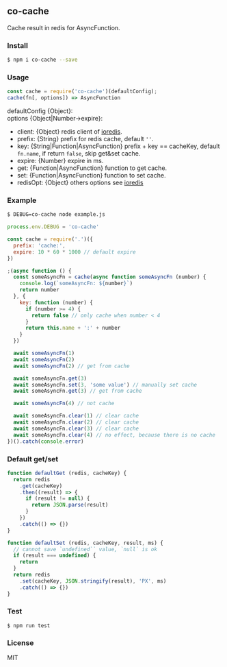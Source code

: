 ## co-cache

Cache result in redis for AsyncFunction.

### Install

```bash
$ npm i co-cache --save
```

### Usage

```js
const cache = require('co-cache')(defaultConfig);
cache(fn[, options]) => AsyncFunction
```

defaultConfig {Object}:  
options {Object|Number->expire}:

- client: {Object} redis client of [ioredis](https://github.com/luin/ioredis).
- prefix: {String} prefix for redis cache, default `''`.
- key: {String|Function|AsyncFunction} prefix + key == cacheKey, default `fn.name`, if return `false`, skip get&set cache.
- expire: {Number} expire in ms.
- get: {Function|AsyncFunction} function to get cache.
- set: {Function|AsyncFunction} function to set cache.
- redisOpt: {Object} others options see [ioredis](https://github.com/luin/ioredis/blob/master/API.md#new-redisport-host-options)

### Example

```sh
$ DEBUG=co-cache node example.js
```

```js
process.env.DEBUG = 'co-cache'

const cache = require('.')({
  prefix: 'cache:',
  expire: 10 * 60 * 1000 // default expire
})

;(async function () {
  const someAsyncFn = cache(async function someAsyncFn (number) {
    console.log(`someAsyncFn: ${number}`)
    return number
  }, {
    key: function (number) {
      if (number >= 4) {
        return false // only cache when number < 4
      }
      return this.name + ':' + number
    }
  })

  await someAsyncFn(1)
  await someAsyncFn(2)
  await someAsyncFn(2) // get from cache

  await someAsyncFn.get(3)
  await someAsyncFn.set(3, 'some value') // manually set cache
  await someAsyncFn.get(3) // get from cache

  await someAsyncFn(4) // not cache

  await someAsyncFn.clear(1) // clear cache
  await someAsyncFn.clear(2) // clear cache
  await someAsyncFn.clear(3) // clear cache
  await someAsyncFn.clear(4) // no effect, because there is no cache
})().catch(console.error)
```

### Default get/set

```js
function defaultGet (redis, cacheKey) {
  return redis
    .get(cacheKey)
    .then((result) => {
      if (result != null) {
        return JSON.parse(result)
      }
    })
    .catch(() => {})
}

function defaultSet (redis, cacheKey, result, ms) {
  // cannot save `undefined`` value, `null` is ok
  if (result === undefined) {
    return
  }
  return redis
    .set(cacheKey, JSON.stringify(result), 'PX', ms)
    .catch(() => {})
}
```

### Test

```
$ npm run test
```

### License

MIT
